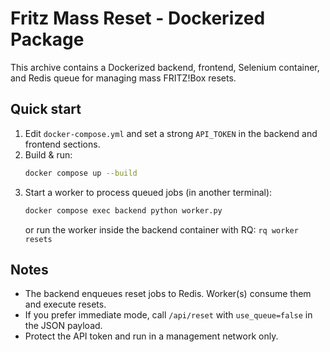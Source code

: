 # Fritz Mass Reset - Dockerized Package

This archive contains a Dockerized backend, frontend, Selenium container, and Redis queue for managing mass FRITZ!Box resets.

## Quick start
1. Edit `docker-compose.yml` and set a strong `API_TOKEN` in the backend and frontend sections.
2. Build & run:
   ```bash
   docker compose up --build
   ```
3. Start a worker to process queued jobs (in another terminal):
   ```bash
   docker compose exec backend python worker.py
   ```
   or run the worker inside the backend container with RQ: `rq worker resets`

## Notes
- The backend enqueues reset jobs to Redis. Worker(s) consume them and execute resets.
- If you prefer immediate mode, call `/api/reset` with `use_queue=false` in the JSON payload.
- Protect the API token and run in a management network only.

